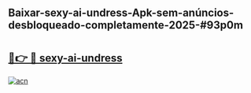 ## Baixar-sexy-ai-undress-Apk-sem-anúncios-desbloqueado-completamente-2025-#93p0m

# <h2><a href="https://ainizakaria.my?title=sexy-ai-undress&ref=22M">🔗👉 🔴 sexy-ai-undress</a></h2>

[![acn](https://github.com/user-attachments/assets/0f9c940e-d8b0-45ae-aac7-cd30a18b3e1c)](https://ainizakaria.my?title=sexy-ai-undress&ref=22M)

